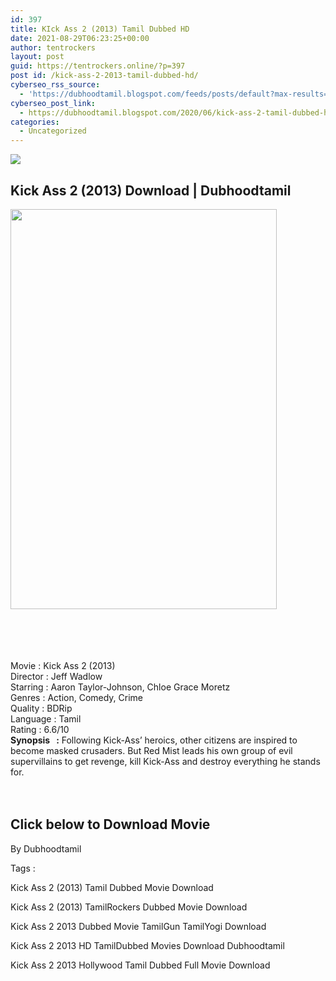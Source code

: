 ```yaml
---
id: 397
title: KIck Ass 2 (2013) Tamil Dubbed HD
date: 2021-08-29T06:23:25+00:00
author: tentrockers
layout: post
guid: https://tentrockers.online/?p=397
post id: /kick-ass-2-2013-tamil-dubbed-hd/
cyberseo_rss_source:
  - 'https://dubhoodtamil.blogspot.com/feeds/posts/default?max-results=150&start-index=151'
cyberseo_post_link:
  - https://dubhoodtamil.blogspot.com/2020/06/kick-ass-2-tamil-dubbed-hd.html
categories:
  - Uncategorized
---
```

<div class="media_block">
  <img src="https://1.bp.blogspot.com/-HAwAqjSn8sk/Xu1wCa5IW_I/AAAAAAAABcY/kGudIrYGeTEVyNedNFy-tz4pZTiKQd7PQCNcBGAsYHQ/s72-c/ff00d5fb-7bd8-4878-bb05-f5286393bcea.jpg" class="media_thumbnail" />
</div>

<div dir="ltr" trbidi="on" readability="14.109090909091">
  <h2>
    <span>Kick Ass 2 (2013) Download | Dubhoodtamil</span>
  </h2>
  
  <div class="separator">
    <a href="https://1.bp.blogspot.com/-HAwAqjSn8sk/Xu1wCa5IW_I/AAAAAAAABcY/kGudIrYGeTEVyNedNFy-tz4pZTiKQd7PQCNcBGAsYHQ/s1600/ff00d5fb-7bd8-4878-bb05-f5286393bcea.jpg" imageanchor="1"><img loading="lazy" border="0" data-original-height="1600" data-original-width="1067" height="640" src="https://1.bp.blogspot.com/-HAwAqjSn8sk/Xu1wCa5IW_I/AAAAAAAABcY/kGudIrYGeTEVyNedNFy-tz4pZTiKQd7PQCNcBGAsYHQ/s640/ff00d5fb-7bd8-4878-bb05-f5286393bcea.jpg" width="426" /></a>
  </div>
  
  <p>
    <span><br /></span><br /> <span><br /></span><br /> <span>Movie<span> </span>:<span> </span>Kick Ass 2 (2013)</span><br /><span>Director<span> </span>:<span> </span>Jeff Wadlow</span><br /><span>Starring<span> </span>:<span> </span>Aaron Taylor-Johnson, Chloe Grace Moretz</span><br /><span>Genres<span> </span>:<span> </span>Action, Comedy, Crime</span><br /><span>Quality<span> </span>:<span> </span>BDRip</span><br /><span>Language<span> </span>:<span> </span>Tamil</span><br /><span>Rating<span> </span>:<span> </span>6.6/10</span><br /><b>Synopsis&nbsp; &nbsp;:</b><span> Following Kick-Ass&#8217; heroics, other citizens are inspired to become masked crusaders. But Red Mist leads his own group of evil supervillains to get revenge, kill Kick-Ass and destroy everything he stands for.</span><br /><span><br /></span><br />
  </p>
  
  <h2>
    <span>Click below to Download Movie</span>
  </h2>
  
  <p>
    <span>By Dubhoodtamil</span>
  </p>
  
  <p>
    <span>Tags :</span>
  </p>
  
  <p>
    <span>Kick Ass 2 (2013) Tamil Dubbed Movie Download</span>
  </p>
  
  <p>
    <span>Kick Ass 2 (2013) TamilRockers Dubbed Movie Download</span>
  </p>
  
  <p>
    <span>Kick Ass 2 2013 Dubbed Movie TamilGun TamilYogi Download</span>
  </p>
  
  <p>
    <span>Kick Ass 2 2013 HD TamilDubbed Movies Download Dubhoodtamil</span>
  </p>
  
  <p>
    <span>Kick Ass 2 2013 Hollywood Tamil Dubbed Full Movie Download</span>
  </p>
</div>